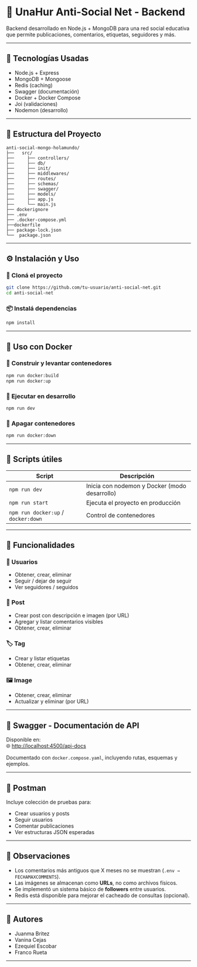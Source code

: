 
# 🧠 UnaHur Anti-Social Net - Backend

Backend desarrollado en Node.js + MongoDB para una red social educativa que permite publicaciones, comentarios, etiquetas, seguidores y más.

---

## 🚀 Tecnologías Usadas

- Node.js + Express
- MongoDB + Mongoose
- Redis (caching)
- Swagger (documentación)
- Docker + Docker Compose
- Joi (validaciones)
- Nodemon (desarrollo)

---

## 📁 Estructura del Proyecto

```
anti-social-mongo-holamundo/
├──   src/
├──     ├── controllers/
├──     ├── db/
├──     ├── init/
├──     ├── middlewares/
├──     ├── routes/
├──     ├── schemas/
├──     ├── swagger/
├──     ├── models/
├──     ├── app.js
├──     └── main.js
├── dockerignore
├── .env
├── .docker-compose.yml
├──dockerfile
├── package-lock.json
└──  package.json
```

---

## ⚙️ Instalación y Uso

### 🔧 Cloná el proyecto

```bash
git clone https://github.com/tu-usuario/anti-social-net.git
cd anti-social-net
```

### 📦 Instalá dependencias

```bash
npm install
```

---

## 🐳 Uso con Docker

### 🧱 Construir y levantar contenedores

```bash
npm run docker:build
npm run docker:up
```

### 🚀 Ejecutar en desarrollo

```bash
npm run dev
```

### 🛑 Apagar contenedores

```bash
npm run docker:down
```

---

## 📌 Scripts útiles

| Script | Descripción |
|--------|-------------|
| `npm run dev` | Inicia con nodemon y Docker (modo desarrollo) |
| `npm run start` | Ejecuta el proyecto en producción |
| `npm run docker:up` / `docker:down` | Control de contenedores |

---

## 🧪 Funcionalidades

### 👤 Usuarios
- Obtener, crear, eliminar
- Seguir / dejar de seguir
- Ver seguidores / seguidos

### 📝 Post
- Crear post con descripción e imagen (por URL)
- Agregar y listar comentarios visibles
- Obtener, crear, eliminar

### 🏷️ Tag
- Crear y listar etiquetas
- Obtener, crear, eliminar

### 🖼️ Image
- Obtener, crear, eliminar
- Actualizar y eliminar (por URL)

---

## 📑 Swagger - Documentación de API

Disponible en:  
🌐 [http://localhost:4500/api-docs](http://localhost:4500/api-docs)

Documentado con `docker.compose.yaml`, incluyendo rutas, esquemas y ejemplos.

---

## 📁 Postman

Incluye colección de pruebas para:

- Crear usuarios y posts
- Seguir usuarios
- Comentar publicaciones
- Ver estructuras JSON esperadas

---

## 🧠 Observaciones

- Los comentarios más antiguos que X meses no se muestran (`.env → FECHAMAXCOMMENTS`).
- Las imágenes se almacenan como **URLs**, no como archivos físicos.
- Se implementó un sistema básico de **followers** entre usuarios.
- Redis está disponible para mejorar el cacheado de consultas (opcional).

---

## 👥 Autores

- Juanma Britez
- Vanina Cejas
- Ezequiel Escobar
- Franco Rueta

---

